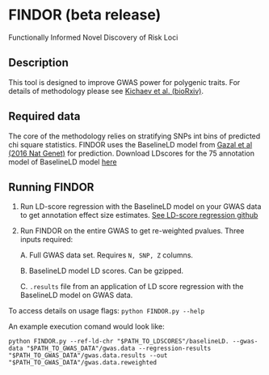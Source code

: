 # FINDOR (beta release)
Functionally Informed Novel Discovery of Risk Loci
## Description
This tool is designed to improve GWAS power for polygenic traits. For details of methodology please see [Kichaev et al. (bioRxiv)](https://www.biorxiv.org/content/early/2017/11/20/222265).
## Required data
The core of the methodology relies on stratifying SNPs int bins of predicted chi square statistics. FINDOR uses the BaselineLD model from [Gazal et al (2016 Nat Genet)](https://www.nature.com/articles/ng.3954) for prediction.
Download LDscores for the 75 annotation model of BaselineLD model [here](https://data.broadinstitute.org/alkesgroup/LDSCORE/1000G_Phase3_baselineLD_v1.1_ldscores.tgz)
## Running FINDOR
1. Run LD-score regression with the BaselineLD model on your GWAS data to get annotation effect size estimates. [See LD-score regression github](https://github.com/bulik/ldsc)
2. Run FINDOR on the entire GWAS to get re-weighted pvalues. Three inputs required:

	A. Full GWAS data set. Requires `N, SNP, Z` columns.
 
	B. BaselineLD model LD scores. Can be gzipped. 

	C. `.results` file from an application of LD score regression with the BaselineLD model on GWAS data. 

To access details on usage flags:
`python FINDOR.py --help`

An example execution comand would look like:

`python FINDOR.py --ref-ld-chr "$PATH_TO_LDSCORES"/baselineLD. --gwas-data "$PATH_TO_GWAS_DATA"/gwas.data --regression-results "$PATH_TO_GWAS_DATA"/gwas.data.results --out "$PATH_TO_GWAS_DATA"/gwas.data.reweighted`

